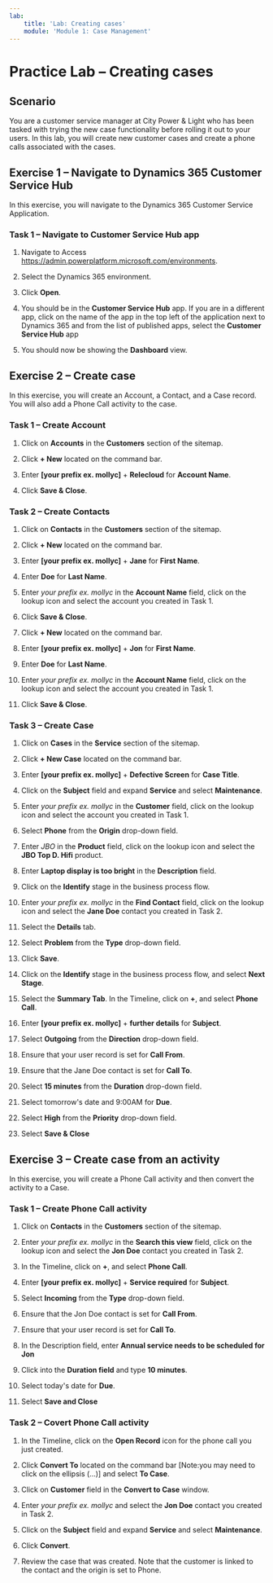 ```yaml
---
lab:
    title: 'Lab: Creating cases'
    module: 'Module 1: Case Management'
---
```


# Practice Lab – Creating cases

## Scenario

You are a customer service manager at City Power & Light who has been tasked with trying the new case functionality before rolling it out to your users. In this lab, you will create new customer cases and create a phone calls associated with the cases.

## Exercise 1 – Navigate to Dynamics 365 Customer Service Hub

In this exercise, you will navigate to the Dynamics 365 Customer Service Application.

### Task 1 – Navigate to Customer Service Hub app

1.  Navigate to Access <https://admin.powerplatform.microsoft.com/environments>.

2.  Select the Dynamics 365 environment.

3.  Click **Open**.

4.  You should be in the **Customer Service Hub** app. If you are in a different app, click on the name of the app in the top left of the application next to Dynamics 365 and from the list of published apps, select the **Customer Service Hub** app

5.  You should now be showing the **Dashboard** view.

## Exercise 2 – Create case

In this exercise, you will create an Account, a Contact, and a Case record. You will also add a Phone Call activity to the case.

### Task 1 – Create Account

1.  Click on **Accounts** in the **Customers** section of the sitemap.

2.  Click **+ New** located on the command bar.

3.  Enter **[your prefix ex. mollyc]** + **Relecloud** for **Account Name**.

4.  Click **Save & Close**.

### Task 2 – Create Contacts

1.  Click on **Contacts** in the **Customers** section of the sitemap.

2.  Click **+ New** located on the command bar.

3.  Enter **[your prefix ex. mollyc]** + **Jane** for **First Name**.

4.  Enter **Doe** for **Last Name**.

5.  Enter *your prefix ex. mollyc* in the **Account Name** field, click on the lookup icon and select the account you created in Task 1.

6.  Click **Save & Close**.

7.  Click **+ New** located on the command bar.

8.  Enter **[your prefix ex. mollyc]** + **Jon** for **First Name**.

9.  Enter **Doe** for **Last Name**.

10.  Enter *your prefix ex. mollyc* in the **Account Name** field, click on the lookup icon and select the account you created in Task 1.

11.  Click **Save & Close**.

### Task 3 – Create Case

1.  Click on **Cases** in the **Service** section of the sitemap.

2.  Click **+ New Case** located on the command bar.

3.  Enter **[your prefix ex. mollyc]** + **Defective Screen** for **Case Title**.

4.  Click on the **Subject** field and expand **Service** and select **Maintenance**.

5.  Enter *your prefix ex. mollyc* in the **Customer** field, click on the lookup icon and select the account you created in Task 1.

6.  Select **Phone** from the **Origin** drop-down field.

7.  Enter *JBO* in the **Product** field, click on the lookup icon and select the **JBO Top D. Hifi** product.

8.  Enter **Laptop display is too bright** in the **Description** field.

9.  Click on the **Identify** stage in the business process flow.

10. Enter *your prefix ex. mollyc* in the **Find Contact** field, click on the lookup icon and select the **Jane Doe** contact you created in Task 2.

11. Select the **Details** tab.

12. Select **Problem** from the **Type** drop-down field.

13. Click **Save**.

14. Click on the **Identify** stage in the business process flow, and select **Next Stage**.

15. Select the **Summary Tab**. In the Timeline, click on **+**, and select **Phone Call**.

16. Enter **[your prefix ex. mollyc]** + **further details** for **Subject**.

17. Select **Outgoing** from the **Direction** drop-down field.

18. Ensure that your user record is set for **Call From**.

19. Ensure that the Jane Doe contact is set for **Call To**.

20. Select **15 minutes** from the **Duration** drop-down field.

21. Select tomorrow's date and 9:00AM for **Due**.

22. Select **High** from the **Priority** drop-down field.

23. Select **Save & Close**

## Exercise 3 – Create case from an activity

In this exercise, you will create a Phone Call activity and then convert the activity to a Case.

### Task 1 – Create Phone Call activity

1.  Click on **Contacts** in the **Customers** section of the sitemap.

2.  Enter *your prefix ex. mollyc* in the **Search this view** field, click on the lookup icon and select the **Jon Doe** contact you created in Task 2.

3.  In the Timeline, click on **+**, and select **Phone Call**.

4.  Enter **[your prefix ex. mollyc]** + **Service required** for **Subject**.

5.  Select **Incoming** from the **Type** drop-down field.

6.  Ensure that the Jon Doe contact is set for **Call From**.

7.  Ensure that your user record is set for **Call To**.

8.  In the Description field, enter **Annual service needs to be scheduled for Jon**

9.  Click into the **Duration field** and type **10 minutes**.

10. Select today's date for **Due**.

11. Select **Save and Close**

### Task 2 – Covert Phone Call activity

1.  In the Timeline, click on the **Open Record** icon for the phone call you just created.

2.  Click **Convert To** located on the command bar [Note:you may need to click on the ellipsis (...)] and select **To Case**.

3.  Click on **Customer** field in the **Convert to Case** window.

4.  Enter *your prefix ex. mollyc* and select the **Jon Doe** contact you created in Task 2.

5.  Click on the **Subject** field and expand **Service** and select **Maintenance**.

6.  Click **Convert**.

7.  Review the case that was created. Note that the customer is linked to the contact and the origin is set to Phone.
